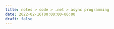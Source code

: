 ```yaml
---
title: notes > code > .net > async programming
date: 2022-02-16T00:00:00-06:00
draft: false
---
```


